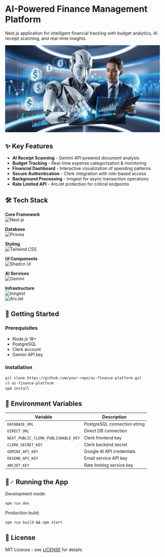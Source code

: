 # AI-Powered Finance Management Platform

Next.js application for intelligent financial tracking with budget analytics, AI receipt scanning, and real-time insights.

![App Banner](public/banner.jpeg)

## ✨ Key Features

- **AI Receipt Scanning** - Gemini API powered document analysis
- **Budget Tracking** - Real-time expense categorization & monitoring
- **Financial Dashboard** - Interactive visualization of spending patterns
- **Secure Authentication** - Clerk integration with role-based access
- **Background Processing** - Inngest for async transaction operations
- **Rate Limited API** - ArcJet protection for critical endpoints

## 🛠 Tech Stack

**Core Framework**  
![Next.js](https://img.shields.io/badge/Next.js-14.0-black?logo=next.js)

**Database**  
![Prisma](https://img.shields.io/badge/Prisma-ORM-%232D3748?logo=prisma)

**Styling**  
![Tailwind CSS](https://img.shields.io/badge/Tailwind-3.3-%2338B2AC?logo=tailwind-css)

**UI Components**  
![Shadcn UI](https://img.shields.io/badge/Shadcn_UI-0.5-%230F172A)

**AI Services**  
![Gemini](https://img.shields.io/badge/Google_Gemini-API-%23EA4335)

**Infrastructure**  
![Inngest](https://img.shields.io/badge/Inngest-2.0-%23000?logo=inn)  
![ArcJet](https://img.shields.io/badge/ArcJet-Rate_Limiting-%234F46E5)

## 🚀 Getting Started

### Prerequisites
- Node.js 18+
- PostgreSQL
- Clerk account
- Gemini API key

### Installation
```bash
git clone https://github.com/your-repo/ai-finance-platform.git
cd ai-finance-platform
npm install
```

## 🔑 Environment Variables

| Variable                          | Description                     |
|-----------------------------------|---------------------------------|
| `DATABASE_URL`                    | PostgreSQL connection string    |
| `DIRECT_URL`                      | Direct DB connection            |
| `NEXT_PUBLIC_CLERK_PUBLISHABLE_KEY` | Clerk frontend key             |
| `CLERK_SECRET_KEY`                | Clerk backend secret            |
| `GEMINI_API_KEY`                  | Google AI API credentials       |
| `RESEND_API_KEY`                  | Email service API key           |
| `ARCJET_KEY`                      | Rate limiting service key       |

## 🏃♂️ Running the App

Development mode:
```bash
npm run dev
```

Production build:
```bash
npm run build && npm start
```

## 📄 License
MIT License - see [LICENSE](LICENSE) for details
